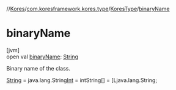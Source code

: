 //[Kores](../../../index.md)/[com.koresframework.kores.type](../index.md)/[KoresType](index.md)/[binaryName](binary-name.md)

# binaryName

[jvm]\
open val [binaryName](binary-name.md): [String](https://kotlinlang.org/api/latest/jvm/stdlib/kotlin/-string/index.html)

Binary name of the class.

[String](https://kotlinlang.org/api/latest/jvm/stdlib/kotlin/-string/index.html) = java.lang.String[Int](https://kotlinlang.org/api/latest/jvm/stdlib/kotlin/-int/index.html) = intString[] = [Ljava.lang.String;
